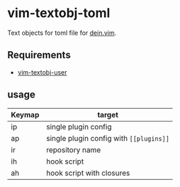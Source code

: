 # vim-textobj-toml

Text objects for toml file for [dein.vim](https://github.com/Shougo/dein.vim).

## Requirements

- [vim-textobj-user](https://github.com/kana/vim-textobj-user)

## usage

| Keymap | target                                  |
| ------ | --------------------------------------- |
| ip     | single plugin config                    |
| ap     | single plugin config with `[[plugins]]` |
| ir     | repository name                         |
| ih     | hook script                             |
| ah     | hook script with closures               |

